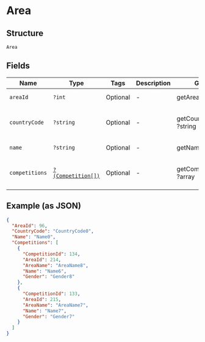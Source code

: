 
# Area

## Structure

`Area`

## Fields

| Name | Type | Tags | Description | Getter | Setter |
|  --- | --- | --- | --- | --- | --- |
| `areaId` | `?int` | Optional | - | getAreaId(): ?int | setAreaId(?int areaId): void |
| `countryCode` | `?string` | Optional | - | getCountryCode(): ?string | setCountryCode(?string countryCode): void |
| `name` | `?string` | Optional | - | getName(): ?string | setName(?string name): void |
| `competitions` | [`?(Competition[])`](../../doc/models/competition.md) | Optional | - | getCompetitions(): ?array | setCompetitions(?array competitions): void |

## Example (as JSON)

```json
{
  "AreaId": 96,
  "CountryCode": "CountryCode0",
  "Name": "Name0",
  "Competitions": [
    {
      "CompetitionId": 134,
      "AreaId": 214,
      "AreaName": "AreaName8",
      "Name": "Name6",
      "Gender": "Gender8"
    },
    {
      "CompetitionId": 133,
      "AreaId": 215,
      "AreaName": "AreaName7",
      "Name": "Name7",
      "Gender": "Gender7"
    }
  ]
}
```

